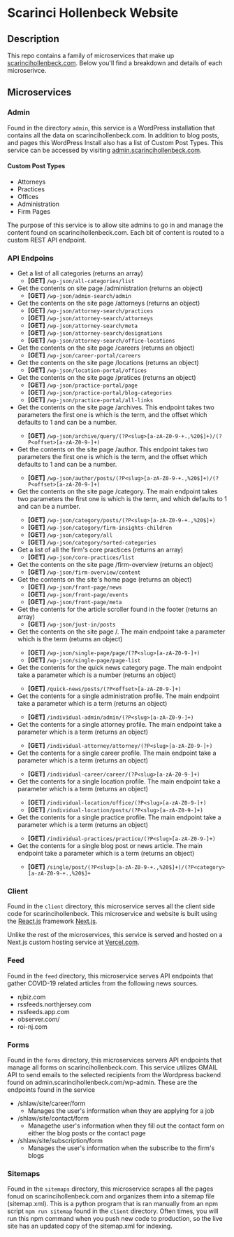 # Scarinci Hollenbeck Website

## Description

This repo contains a family of microservices that make up [scarincihollenbeck.com](https://scarincihollenbeck.com). Below you'll find a breakdown and details of each microserivce.

## Microservices

### Admin

Found in the directory ```admin```, this service is a WordPress installation that contains all the data on scarincihollenbeck.com. In addition to blog posts, and pages this WordPress Install also has a list of Custom Post Types. This service can be accessed by visiting [admin.scarincihollenbeck.com](https://admin.scarincihollenbeck.com/wp-admin). 

#### Custom Post Types

* Attorneys
* Practices
* Offices
* Administration
* Firm Pages

The purpose of this service is to allow site admins to go in and manage the content found on scarincihollenbeck.com. Each bit of content is routed to a custom REST API endpoint. 

### API Endpoins

* Get a list of all categories (returns an array)
  * **[GET]** ```/wp-json/all-categories/list```
* Get the contents on site page /administration (returns an object)
  * **[GET]** ```/wp-json/admin-search/admin```
* Get the contents on the site page /attorneys (returns an object)
  * **[GET]** ```/wp-json/attorney-search/practices```
  * **[GET]** ```/wp-json/attorney-search/attorneys```
  * **[GET]** ```/wp-json/attorney-search/meta```
  * **[GET]** ```/wp-json/attorney-search/designations```
  * **[GET]** ```/wp-json/attorney-search/office-locations```
* Get the contents on the site page /careers (returns an object)
  * **[GET]** ```/wp-json/career-portal/careers```
* Get the contents on the site page /locations (returns an object)
  * **[GET]** ```/wp-json/location-portal/offices```
* Get the contents on the site page /pratices (returns an object)
  * **[GET]** ```/wp-json/practice-portal/page```
  * **[GET]** ```/wp-json/practice-portal/blog-categories```
  * **[GET]** ```/wp-json/practice-portal/all-links```
* Get the contents on the site page /archives. This endpoint takes two parameters the first one is <slug> which is the term, and the offset which defaults to 1 and can be a number.
  * **[GET]** ```/wp-json/archive/query/(?P<slug>[a-zA-Z0-9-+.,%20$]+)/(?P<offset>[a-zA-Z0-9-]+)```
* Get the contents on the site page /author. This endpoint takes two parameters the first one is <slug> which is the term, and the offset which defaults to 1 and can be a number.
  * **[GET]** ```/wp-json/author/posts/(?P<slug>[a-zA-Z0-9-+.,%20$]+)/(?P<offset>[a-zA-Z0-9-]+)```
* Get the contents on the site page /category. The main endpoint takes two parameters the first one is <slug> which is the term, and <offset> which defaults to 1 and can be a number.
  * **[GET]** ```/wp-json/category/posts/(?P<slug>[a-zA-Z0-9-+.,%20$]+)```
  * **[GET]** ```/wp-json/category/firm-insights-children```
  * **[GET]** ```/wp-json/category/all```
  * **[GET]** ```/wp-json/category/sorted-categories```
* Get a list of all the firm's core practices (returns an array)
  * **[GET]** ```/wp-json/core-practices/list```
* Get the contents on the site page /firm-overview (returns an object)
  * **[GET]** ```/wp-json/firm-overview/content```
* Get the contents on the site's home page (returns an object)
  * **[GET]** ```/wp-json/front-page/news```
  * **[GET]** ```/wp-json/front-page/events```
  * **[GET]** ```/wp-json/front-page/meta```
* Get the contents for the article scroller found in the footer (returns an array)
  * **[GET]** ```/wp-json/just-in/posts```
* Get the contents on the site page /. The main endpoint take a parameter  <slug> which is the term (returns an object)
  * **[GET]** ```/wp-json/single-page/page/(?P<slug>[a-zA-Z0-9-]+)```
  * **[GET]** ```/wp-json/single-page/page-list```
* Get the contents for the quick news category page. The main endpoint take a parameter <offset> which is a number (returns an object)
  * **[GET]** ```/quick-news/posts/(?P<offset>[a-zA-Z0-9-]+)```
* Get the contents for a single administration profile. The main endpoint take a parameter <slug> which is a term (returns an object)
  * **[GET]** ```/individual-admin/admin/(?P<slug>[a-zA-Z0-9-]+)```
* Get the contents for a single attorney profile. The main endpoint take a parameter <slug> which is a term (returns an object)
  * **[GET]** ```/individual-attorney/attorney/(?P<slug>[a-zA-Z0-9-]+)```
* Get the contents for a single career profile. The main endpoint take a parameter <slug> which is a term (returns an object)
  * **[GET]** ```/individual-career/career/(?P<slug>[a-zA-Z0-9-]+)```
* Get the contents for a single location profile. The main endpoint take a parameter <slug> which is a term (returns an object)
  * **[GET]** ```/individual-location/office/(?P<slug>[a-zA-Z0-9-]+)```
  * **[GET]** ```/individual-location/posts/(?P<slug>[a-zA-Z0-9-]+)```
* Get the contents for a single practice profile. The main endpoint take a parameter <slug> which is a term (returns an object)
  * **[GET]** ```/individual-practices/practice/(?P<slug>[a-zA-Z0-9-]+)```
* Get the contents for a single blog post or news article. The main endpoint take a parameter <slug> which is a term (returns an object)
  * **[GET]** ```/single/post/(?P<slug>[a-zA-Z0-9-+.,%20$]+)/(?P<category>[a-zA-Z0-9-+.,%20$]+```

### Client

Found in the ```client``` directory, this microservice serves all the client side code for scarincihollenbeck. This microservice and website is built using the [React.js](https://reactjs.org) framework [Next.js](https://nextjs.org/).

Unlike the rest of the microservices, this service is served and hosted on a Next.js custom hosting service at [Vercel.com](https://vercel.com).

### Feed

Found in the ```feed``` directory, this microservice serves API endpoints that gather COVID-19 related articles from the following news sources.

* njbiz.com
* rssfeeds.northjersey.com
* rssfeeds.app.com
* observer.com/
* roi-nj.com

### Forms

Found in the ```forms``` directory, this microservices servers API endpoints that manage all forms on scarincihollenbeck.com. This service utilizes GMAIL API to send emails to the selected recipients from the Wordpress backend found on admin.scarincihollenbeck.com/wp-admin. These are the endpoints found in the service

* /shlaw/site/career/form
  * Manages the user's information when they are applying for a job
* /shlaw/site/contact/form
  * Managethe user's information when they fill out the contact form on either the blog posts or the contact page
* /shlaw/site/subscription/form
  * Manages the user's information when the subscribe to the firm's blogs

### Sitemaps

Found in the ```sitemaps``` directory, this microservice scrapes all the pages fonud on scarincihollenbeck.com and organizes them into a sitemap file (sitemap.xml). This is a python program that is ran manually from an npm script ```npm run sitemap``` found in the ```client``` directory. Often times, you will run this npm command when you push new code to production, so the live site has an updated copy of the sitemap.xml for indexing.





